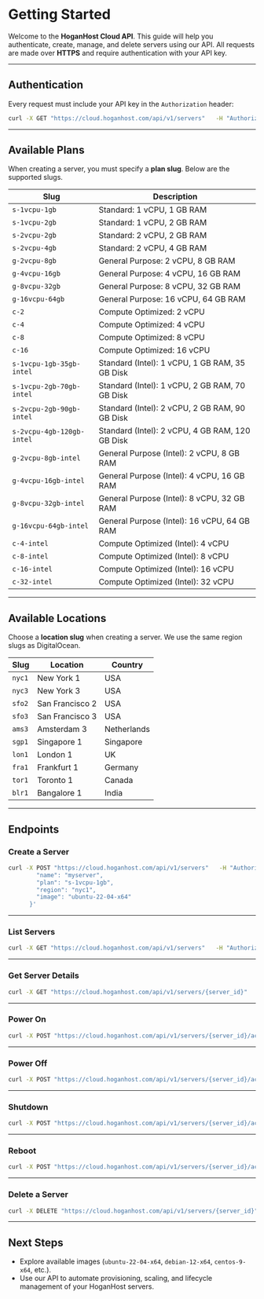 # Getting Started

Welcome to the **HoganHost Cloud API**.
This guide will help you authenticate, create, manage, and delete servers using our API.
All requests are made over **HTTPS** and require authentication with your API key.

---

## Authentication

Every request must include your API key in the `Authorization` header:

```bash
curl -X GET "https://cloud.hoganhost.com/api/v1/servers"   -H "Authorization: Bearer YOUR_API_KEY"
```

---

## Available Plans

When creating a server, you must specify a **plan slug**.
Below are the supported slugs.

| Slug                      | Description                                     |
| ------------------------- | ----------------------------------------------- |
| `s-1vcpu-1gb`             | Standard: 1 vCPU, 1 GB RAM                      |
| `s-1vcpu-2gb`             | Standard: 1 vCPU, 2 GB RAM                      |
| `s-2vcpu-2gb`             | Standard: 2 vCPU, 2 GB RAM                      |
| `s-2vcpu-4gb`             | Standard: 2 vCPU, 4 GB RAM                      |
| `g-2vcpu-8gb`             | General Purpose: 2 vCPU, 8 GB RAM               |
| `g-4vcpu-16gb`            | General Purpose: 4 vCPU, 16 GB RAM              |
| `g-8vcpu-32gb`            | General Purpose: 8 vCPU, 32 GB RAM              |
| `g-16vcpu-64gb`           | General Purpose: 16 vCPU, 64 GB RAM             |
| `c-2`                     | Compute Optimized: 2 vCPU                       |
| `c-4`                     | Compute Optimized: 4 vCPU                       |
| `c-8`                     | Compute Optimized: 8 vCPU                       |
| `c-16`                    | Compute Optimized: 16 vCPU                      |
| `s-1vcpu-1gb-35gb-intel`  | Standard (Intel): 1 vCPU, 1 GB RAM, 35 GB Disk  |
| `s-1vcpu-2gb-70gb-intel`  | Standard (Intel): 1 vCPU, 2 GB RAM, 70 GB Disk  |
| `s-2vcpu-2gb-90gb-intel`  | Standard (Intel): 2 vCPU, 2 GB RAM, 90 GB Disk  |
| `s-2vcpu-4gb-120gb-intel` | Standard (Intel): 2 vCPU, 4 GB RAM, 120 GB Disk |
| `g-2vcpu-8gb-intel`       | General Purpose (Intel): 2 vCPU, 8 GB RAM       |
| `g-4vcpu-16gb-intel`      | General Purpose (Intel): 4 vCPU, 16 GB RAM      |
| `g-8vcpu-32gb-intel`      | General Purpose (Intel): 8 vCPU, 32 GB RAM      |
| `g-16vcpu-64gb-intel`     | General Purpose (Intel): 16 vCPU, 64 GB RAM     |
| `c-4-intel`               | Compute Optimized (Intel): 4 vCPU               |
| `c-8-intel`               | Compute Optimized (Intel): 8 vCPU               |
| `c-16-intel`              | Compute Optimized (Intel): 16 vCPU              |
| `c-32-intel`              | Compute Optimized (Intel): 32 vCPU              |

---

## Available Locations

Choose a **location slug** when creating a server.
We use the same region slugs as DigitalOcean.

| Slug   | Location        | Country     |
| ------ | --------------- | ----------- |
| `nyc1` | New York 1      | USA         |
| `nyc3` | New York 3      | USA         |
| `sfo2` | San Francisco 2 | USA         |
| `sfo3` | San Francisco 3 | USA         |
| `ams3` | Amsterdam 3     | Netherlands |
| `sgp1` | Singapore 1     | Singapore   |
| `lon1` | London 1        | UK          |
| `fra1` | Frankfurt 1     | Germany     |
| `tor1` | Toronto 1       | Canada      |
| `blr1` | Bangalore 1     | India       |

---

## Endpoints

### Create a Server

```bash
curl -X POST "https://cloud.hoganhost.com/api/v1/servers"   -H "Authorization: Bearer YOUR_API_KEY"   -H "Content-Type: application/json"   -d '{
        "name": "myserver",
        "plan": "s-1vcpu-1gb",
        "region": "nyc1",
        "image": "ubuntu-22-04-x64"
      }'
```

---

### List Servers

```bash
curl -X GET "https://cloud.hoganhost.com/api/v1/servers"   -H "Authorization: Bearer YOUR_API_KEY"
```

---

### Get Server Details

```bash
curl -X GET "https://cloud.hoganhost.com/api/v1/servers/{server_id}"   -H "Authorization: Bearer YOUR_API_KEY"
```

---

### Power On

```bash
curl -X POST "https://cloud.hoganhost.com/api/v1/servers/{server_id}/actions"   -H "Authorization: Bearer YOUR_API_KEY"   -H "Content-Type: application/json"   -d '{"type": "power_on"}'
```

---

### Power Off

```bash
curl -X POST "https://cloud.hoganhost.com/api/v1/servers/{server_id}/actions"   -H "Authorization: Bearer YOUR_API_KEY"   -H "Content-Type: application/json"   -d '{"type": "power_off"}'
```

---

### Shutdown

```bash
curl -X POST "https://cloud.hoganhost.com/api/v1/servers/{server_id}/actions"   -H "Authorization: Bearer YOUR_API_KEY"   -H "Content-Type: application/json"   -d '{"type": "shutdown"}'
```

---

### Reboot

```bash
curl -X POST "https://cloud.hoganhost.com/api/v1/servers/{server_id}/actions"   -H "Authorization: Bearer YOUR_API_KEY"   -H "Content-Type: application/json"   -d '{"type": "reboot"}'
```

---

### Delete a Server

```bash
curl -X DELETE "https://cloud.hoganhost.com/api/v1/servers/{server_id}"   -H "Authorization: Bearer YOUR_API_KEY"
```

---

## Next Steps

* Explore available images (`ubuntu-22-04-x64`, `debian-12-x64`, `centos-9-x64`, etc.).
* Use our API to automate provisioning, scaling, and lifecycle management of your HoganHost servers.
